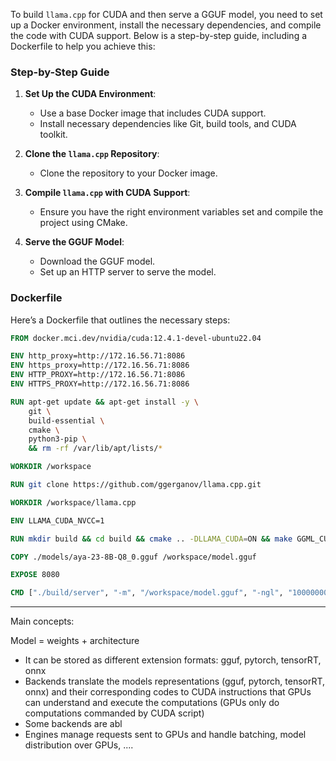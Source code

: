 To build `llama.cpp` for CUDA and then serve a GGUF model, you need to set up a Docker environment, install the necessary dependencies, and compile the code with CUDA support. Below is a step-by-step guide, including a Dockerfile to help you achieve this:

### Step-by-Step Guide

1. **Set Up the CUDA Environment**:
    
    - Use a base Docker image that includes CUDA support.
    - Install necessary dependencies like Git, build tools, and CUDA toolkit.
2. **Clone the `llama.cpp` Repository**:
    
    - Clone the repository to your Docker image.
3. **Compile `llama.cpp` with CUDA Support**:
    
    - Ensure you have the right environment variables set and compile the project using CMake.
4. **Serve the GGUF Model**:
    
    - Download the GGUF model.
    - Set up an HTTP server to serve the model.

### Dockerfile

Here’s a Dockerfile that outlines the necessary steps:

```dockerfile
FROM docker.mci.dev/nvidia/cuda:12.4.1-devel-ubuntu22.04

ENV http_proxy=http://172.16.56.71:8086
ENV https_proxy=http://172.16.56.71:8086
ENV HTTP_PROXY=http://172.16.56.71:8086
ENV HTTPS_PROXY=http://172.16.56.71:8086

RUN apt-get update && apt-get install -y \
    git \
    build-essential \
    cmake \
    python3-pip \
    && rm -rf /var/lib/apt/lists/*

WORKDIR /workspace

RUN git clone https://github.com/ggerganov/llama.cpp.git

WORKDIR /workspace/llama.cpp

ENV LLAMA_CUDA_NVCC=1

RUN mkdir build && cd build && cmake .. -DLLAMA_CUDA=ON && make GGML_CUDA=1

COPY ./models/aya-23-8B-Q8_0.gguf /workspace/model.gguf

EXPOSE 8080

CMD ["./build/server", "-m", "/workspace/model.gguf", "-ngl", "10000000", "--host", "0.0.0.0", "--port", "8080"]
```

----------------------------------------------

Main concepts:

Model = weights + architecture
- It can be stored as different extension formats: gguf, pytorch, tensorRT, onnx
- Backends translate the models representations (gguf, pytorch, tensorRT, onnx) and their corresponding codes to CUDA instructions that GPUs can understand and execute the computations (GPUs only do computations commanded by CUDA script)
- Some backends are abl 
- Engines manage requests sent to GPUs and handle batching, model distribution over GPUs, ....